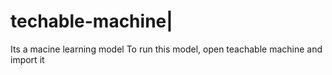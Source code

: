# techable-machine|
Its a macine learning model
To run this model, open teachable machine and import it 
